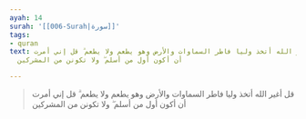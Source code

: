 ```yaml
---
ayah: 14
surah: '[[006-Surah|سورة]]'
tags:
- quran
text: قل أغير الله أتخذ وليا فاطر السماوات والأرض وهو يطعم ولا يطعم ۗ قل إني أمرت
  أن أكون أول من أسلم ۖ ولا تكونن من المشركين

---
```

> قل أغير الله أتخذ وليا فاطر السماوات والأرض وهو يطعم ولا يطعم ۗ قل إني أمرت أن أكون أول من أسلم ۖ ولا تكونن من المشركين
